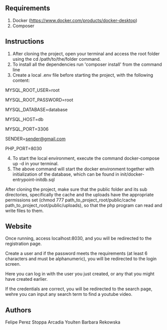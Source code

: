 ## Requirements

1. Docker (https://www.docker.com/products/docker-desktop)
2. Composer

## Instructions

1. After cloning the project, open your terminal and access the root folder using the cd /path/to/the/folder command.
2. To install all the dependencies run 'composer install' from the command line
3. Create a local .env file before starting the project, with the following content:

MYSQL_ROOT_USER=root

MYSQL_ROOT_PASSWORD=root

MYSQL_DATABASE=database

MYSQL_HOST=db

MYSQL_PORT=3306

SENDER=sender@gmail.com

PHP_PORT=8030

4. To start the local environment, execute the command docker-compose up -d in your terminal.
5. The above command will start the docker environment together with initialization of the database, which can be found in init/docker-entrypoint-initdb.sql

After cloning the project, make sure that the public folder and its sub directories, specifically the cache and the uploads have the appropriate permissions set (chmod 777 path_to_project_root/public/cache path_to_project_root/public/uploads),
so that the php program can read and write files to them.

## Website

Once running, access localhost:8030, and you will be redirected to the registration page.

Create a user and if the password meets the requirements (at least 6 characters and must be alphanumeric), you will be redirected to the login screen.

Here you can log in with the user you just created, or any that you might have created earlier.

If the credentials are correct, you will be redirected to the search page, wehre you can input any search term to find a youtube video.


## Authors

Felipe Perez Stoppa
Arcadia Youlten
Barbara Rekowska
